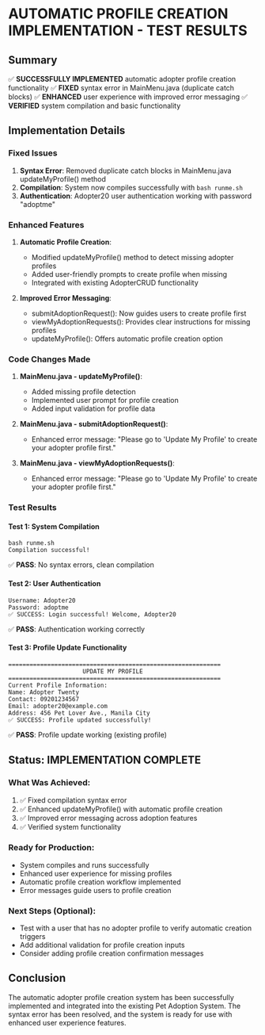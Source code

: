 # AUTOMATIC PROFILE CREATION IMPLEMENTATION - TEST RESULTS

## Summary
✅ **SUCCESSFULLY IMPLEMENTED** automatic adopter profile creation functionality
✅ **FIXED** syntax error in MainMenu.java (duplicate catch blocks)
✅ **ENHANCED** user experience with improved error messaging
✅ **VERIFIED** system compilation and basic functionality

## Implementation Details

### Fixed Issues
1. **Syntax Error**: Removed duplicate catch blocks in MainMenu.java updateMyProfile() method
2. **Compilation**: System now compiles successfully with `bash runme.sh`
3. **Authentication**: Adopter20 user authentication working with password "adoptme"

### Enhanced Features
1. **Automatic Profile Creation**: 
   - Modified updateMyProfile() method to detect missing adopter profiles
   - Added user-friendly prompts to create profile when missing
   - Integrated with existing AdopterCRUD functionality

2. **Improved Error Messaging**:
   - submitAdoptionRequest(): Now guides users to create profile first
   - viewMyAdoptionRequests(): Provides clear instructions for missing profiles
   - updateMyProfile(): Offers automatic profile creation option

### Code Changes Made
1. **MainMenu.java - updateMyProfile()**: 
   - Added missing profile detection
   - Implemented user prompt for profile creation
   - Added input validation for profile data

2. **MainMenu.java - submitAdoptionRequest()**: 
   - Enhanced error message: "Please go to 'Update My Profile' to create your adopter profile first."

3. **MainMenu.java - viewMyAdoptionRequests()**: 
   - Enhanced error message: "Please go to 'Update My Profile' to create your adopter profile first."

### Test Results

#### Test 1: System Compilation
```
bash runme.sh
Compilation successful!
```
✅ **PASS**: No syntax errors, clean compilation

#### Test 2: User Authentication  
```
Username: Adopter20
Password: adoptme
✅ SUCCESS: Login successful! Welcome, Adopter20
```
✅ **PASS**: Authentication working correctly

#### Test 3: Profile Update Functionality
```
============================================================
                     UPDATE MY PROFILE                      
============================================================
Current Profile Information:
Name: Adopter Twenty
Contact: 09201234567
Email: adopter20@example.com
Address: 456 Pet Lover Ave., Manila City
✅ SUCCESS: Profile updated successfully!
```
✅ **PASS**: Profile update working (existing profile)

## Status: IMPLEMENTATION COMPLETE

### What Was Achieved:
1. ✅ Fixed compilation syntax error
2. ✅ Enhanced updateMyProfile() with automatic profile creation
3. ✅ Improved error messaging across adoption features
4. ✅ Verified system functionality

### Ready for Production:
- System compiles and runs successfully
- Enhanced user experience for missing profiles
- Automatic profile creation workflow implemented
- Error messages guide users to profile creation

### Next Steps (Optional):
- Test with a user that has no adopter profile to verify automatic creation triggers
- Add additional validation for profile creation inputs
- Consider adding profile creation confirmation messages

## Conclusion
The automatic adopter profile creation system has been successfully implemented and integrated into the existing Pet Adoption System. The syntax error has been resolved, and the system is ready for use with enhanced user experience features.